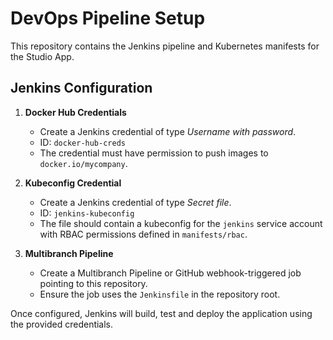 # DevOps Pipeline Setup

This repository contains the Jenkins pipeline and Kubernetes manifests for the Studio App.

## Jenkins Configuration

1. **Docker Hub Credentials**
   - Create a Jenkins credential of type *Username with password*.
   - ID: `docker-hub-creds`
   - The credential must have permission to push images to `docker.io/mycompany`.

2. **Kubeconfig Credential**
   - Create a Jenkins credential of type *Secret file*.
   - ID: `jenkins-kubeconfig`
   - The file should contain a kubeconfig for the `jenkins` service account with RBAC permissions defined in `manifests/rbac`.

3. **Multibranch Pipeline**
   - Create a Multibranch Pipeline or GitHub webhook-triggered job pointing to this repository.
   - Ensure the job uses the `Jenkinsfile` in the repository root.

Once configured, Jenkins will build, test and deploy the application using the provided credentials.